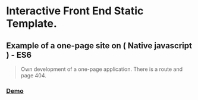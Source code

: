 # Interactive Front End Static Template.
## Example of a one-page site on ( Native javascript ) - ES6
> Own development of a one-page application.
There is a route and page 404.
### [Demo](https://alexander-makhov.github.io/interactive-frond-end-static-template/#route=home)
